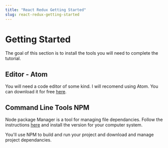 ```yaml
---
title: "React Redux Getting Started"
slug: react-redux-getting-started
---
```


# Getting Started 

The goal of this section is to install the tools you will need to complete the tutorial. 

## Editor - Atom

You will need a code editor of some kind. I will recomend using Atom. You can download 
it for free [here](https://atom.io).

## Command Line Tools NPM

Node package Manager is a tool for managing file dependancies. Follow the instructions 
[here](https://www.npmjs.com/package/npm) and install the version for your computer system. 

You'll use NPM to build and run your project and download and manage project dependancies. 

